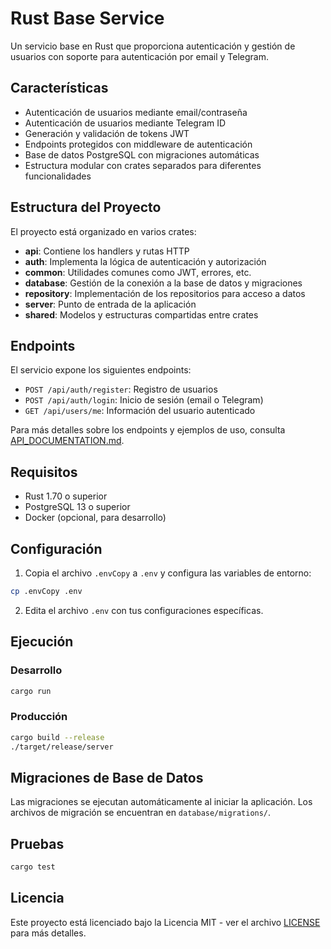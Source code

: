 # Rust Base Service

Un servicio base en Rust que proporciona autenticación y gestión de usuarios con soporte para autenticación por email y Telegram.

## Características

- Autenticación de usuarios mediante email/contraseña
- Autenticación de usuarios mediante Telegram ID
- Generación y validación de tokens JWT
- Endpoints protegidos con middleware de autenticación
- Base de datos PostgreSQL con migraciones automáticas
- Estructura modular con crates separados para diferentes funcionalidades

## Estructura del Proyecto

El proyecto está organizado en varios crates:

- **api**: Contiene los handlers y rutas HTTP
- **auth**: Implementa la lógica de autenticación y autorización
- **common**: Utilidades comunes como JWT, errores, etc.
- **database**: Gestión de la conexión a la base de datos y migraciones
- **repository**: Implementación de los repositorios para acceso a datos
- **server**: Punto de entrada de la aplicación
- **shared**: Modelos y estructuras compartidas entre crates

## Endpoints

El servicio expone los siguientes endpoints:

- `POST /api/auth/register`: Registro de usuarios
- `POST /api/auth/login`: Inicio de sesión (email o Telegram)
- `GET /api/users/me`: Información del usuario autenticado

Para más detalles sobre los endpoints y ejemplos de uso, consulta [API_DOCUMENTATION.md](./API_DOCUMENTATION.md).

## Requisitos

- Rust 1.70 o superior
- PostgreSQL 13 o superior
- Docker (opcional, para desarrollo)

## Configuración

1. Copia el archivo `.envCopy` a `.env` y configura las variables de entorno:

```bash
cp .envCopy .env
```

2. Edita el archivo `.env` con tus configuraciones específicas.

## Ejecución

### Desarrollo

```bash
cargo run
```

### Producción

```bash
cargo build --release
./target/release/server
```

## Migraciones de Base de Datos

Las migraciones se ejecutan automáticamente al iniciar la aplicación. Los archivos de migración se encuentran en `database/migrations/`.

## Pruebas

```bash
cargo test
```

## Licencia

Este proyecto está licenciado bajo la Licencia MIT - ver el archivo [LICENSE](LICENSE) para más detalles.
